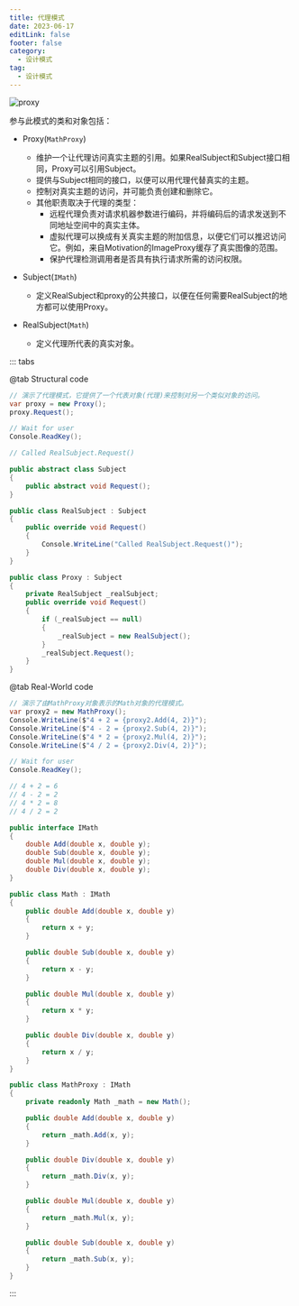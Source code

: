 ```yaml
---
title: 代理模式
date: 2023-06-17
editLink: false
footer: false
category:
  - 设计模式
tag:
  - 设计模式
---
```


![proxy](https://nas.ilyl.life:8092/design-pattern/proxy.png)

参与此模式的类和对象包括：

- Proxy(`MathProxy`)
  - 维护一个让代理访问真实主题的引用。如果RealSubject和Subject接口相同，Proxy可以引用Subject。
  - 提供与Subject相同的接口，以便可以用代理代替真实的主题。
  - 控制对真实主题的访问，并可能负责创建和删除它。
  - 其他职责取决于代理的类型：
    - 远程代理负责对请求机器参数进行编码，并将编码后的请求发送到不同地址空间中的真实主体。
    - 虚拟代理可以换成有关真实主题的附加信息，以便它们可以推迟访问它。例如，来自Motivation的ImageProxy缓存了真实图像的范围。
    - 保护代理检测调用者是否具有执行请求所需的访问权限。

- Subject(`IMath`)
  - 定义RealSubject和proxy的公共接口，以便在任何需要RealSubject的地方都可以使用Proxy。

- RealSubject(`Math`)
  - 定义代理所代表的真实对象。

::: tabs

@tab Structural code

```cs
// 演示了代理模式，它提供了一个代表对象(代理)来控制对另一个类似对象的访问。
var proxy = new Proxy();
proxy.Request();

// Wait for user
Console.ReadKey();

// Called RealSubject.Request()

public abstract class Subject
{
    public abstract void Request();
}

public class RealSubject : Subject
{
    public override void Request()
    {
        Console.WriteLine("Called RealSubject.Request()");
    }
}

public class Proxy : Subject
{
    private RealSubject _realSubject;
    public override void Request()
    {
        if (_realSubject == null)
        {
            _realSubject = new RealSubject();
        }
        _realSubject.Request();
    }
}
```

@tab Real-World code

```cs
// 演示了由MathProxy对象表示的Math对象的代理模式。
var proxy2 = new MathProxy();
Console.WriteLine($"4 + 2 = {proxy2.Add(4, 2)}");
Console.WriteLine($"4 - 2 = {proxy2.Sub(4, 2)}");
Console.WriteLine($"4 * 2 = {proxy2.Mul(4, 2)}");
Console.WriteLine($"4 / 2 = {proxy2.Div(4, 2)}");

// Wait for user
Console.ReadKey();

// 4 + 2 = 6
// 4 - 2 = 2
// 4 * 2 = 8
// 4 / 2 = 2

public interface IMath
{
    double Add(double x, double y);
    double Sub(double x, double y);
    double Mul(double x, double y);
    double Div(double x, double y);
}

public class Math : IMath
{
    public double Add(double x, double y)
    {
        return x + y;
    }

    public double Sub(double x, double y)
    {
        return x - y;
    }

    public double Mul(double x, double y)
    {
        return x * y;
    }

    public double Div(double x, double y)
    {
        return x / y;
    }
}

public class MathProxy : IMath
{
    private readonly Math _math = new Math();

    public double Add(double x, double y)
    {
        return _math.Add(x, y);
    }

    public double Div(double x, double y)
    {
        return _math.Div(x, y);
    }

    public double Mul(double x, double y)
    {
        return _math.Mul(x, y);
    }

    public double Sub(double x, double y)
    {
        return _math.Sub(x, y);
    }
}
```

:::
